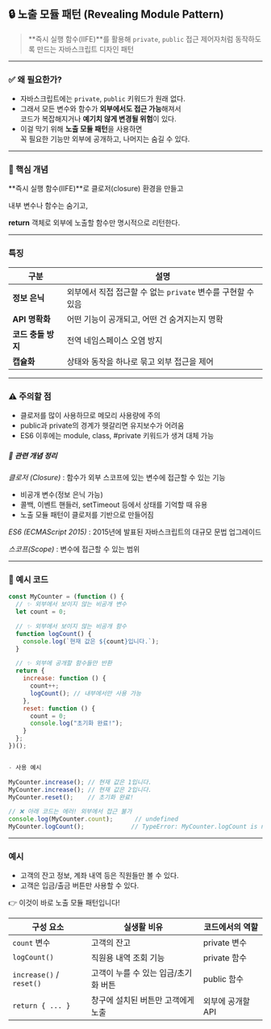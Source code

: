 ## 🔒 노출 모듈 패턴 (Revealing Module Pattern)

> **즉시 실행 함수(IIFE)**를 활용해 `private`, `public` 접근 제어자처럼 동작하도록 만드는 자바스크립트 디자인 패턴

---

### ✅ 왜 필요한가?
- 자바스크립트에는 `private`, `public` 키워드가 원래 없다.
- 그래서 모든 변수와 함수가 **외부에서도 접근 가능**해져서  
  코드가 복잡해지거나 **예기치 않게 변경될 위험**이 있다.
- 이걸 막기 위해 **노출 모듈 패턴**을 사용하면  
  꼭 필요한 기능만 외부에 공개하고, 나머지는 숨길 수 있다.

---

### 🧩 핵심 개념
**즉시 실행 함수(IIFE)**로 클로저(closure) 환경을 만들고

내부 변수나 함수는 숨기고,

**return** 객체로 외부에 노출할 함수만 명시적으로 리턴한다.

---

### 특징
| 구분           | 설명                                      |
| ------------ | --------------------------------------- |
| **정보 은닉**    | 외부에서 직접 접근할 수 없는 `private` 변수를 구현할 수 있음 |
| **API 명확화**  | 어떤 기능이 공개되고, 어떤 건 숨겨지는지 명확              |
| **코드 충돌 방지** | 전역 네임스페이스 오염 방지                         |
| **캡슐화**      | 상태와 동작을 하나로 묶고 외부 접근을 제어                |


---

### ⚠️ 주의할 점

- 클로저를 많이 사용하므로 메모리 사용량에 주의
- public과 private의 경계가 헷갈리면 유지보수가 어려움
- ES6 이후에는 module, class, #private 키워드가 생겨 대체 가능

##### 🔁 관련 개념 정리

*클로저 (Closure)* :   함수가 외부 스코프에 있는 변수에 접근할 수 있는 기능
- 비공개 변수(정보 은닉 가능)
- 콜백, 이벤트 핸들러, setTimeout 등에서 상태를 기억할 때 유용
- 노출 모듈 패턴이 클로저를 기반으로 만들어짐

*ES6 (ECMAScript 2015)* :  2015년에 발표된 자바스크립트의 대규모 문법 업그레이드

*스코프(Scope)* : 변수에 접근할 수 있는 범위

---


### 🧪 예시 코드
  
```javascript
const MyCounter = (function () {
  // ✨ 외부에서 보이지 않는 비공개 변수
  let count = 0;

  // ✨ 외부에서 보이지 않는 비공개 함수
  function logCount() {
    console.log(`현재 값은 ${count}입니다.`);
  }

  // ✨ 외부에 공개할 함수들만 반환
  return {
    increase: function () {
      count++;
      logCount(); // 내부에서만 사용 가능
    },
    reset: function () {
      count = 0;
      console.log("초기화 완료!");
    }
  };
})();


- 사용 예시

MyCounter.increase(); // 현재 값은 1입니다.
MyCounter.increase(); // 현재 값은 2입니다.
MyCounter.reset();    // 초기화 완료!

// ❌ 아래 코드는 에러! 외부에서 접근 불가
console.log(MyCounter.count);      // undefined
MyCounter.logCount();             // TypeError: MyCounter.logCount is not a function

```
---



### 예시

- 고객의 잔고 정보, 계좌 내역 등은 직원들만 볼 수 있다.
- 고객은 입금/출금 버튼만 사용할 수 있다.

👉 이것이 바로 노출 모듈 패턴입니다!

| 구성 요소                    | 실생활 비유                | 코드에서의 역할    |
| ------------------------ | --------------------- | ----------- |
| `count` 변수               | 고객의 잔고                | private 변수  |
| `logCount()`             | 직원용 내역 조회 기능          | private 함수  |
| `increase()` / `reset()` | 고객이 누를 수 있는 입금/초기화 버튼 | public 함수   |
| `return { ... }`         | 창구에 설치된 버튼만 고객에게 노출   | 외부에 공개할 API |

